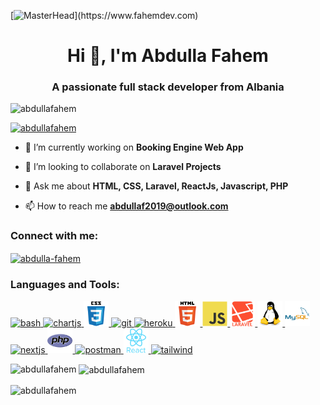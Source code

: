 [![MasterHead]([https://miro.medium.com/max/1136/1*c212PtnJILZsdRK7bcw6rQ.png](https://res.cloudinary.com/practicaldev/image/fetch/s--JHCnUuat--/c_imagga_scale,f_auto,fl_progressive,h_420,q_auto,w_1000/https://dev-to-uploads.s3.amazonaws.com/i/adcvmgs9lja0i6f1u1p3.jpg))](https://www.fahemdev.com)
<h1 align="center">Hi 👋, I'm Abdulla Fahem</h1>
<h3 align="center">A passionate full stack developer from Albania</h3>

<p align="left"> <img src="https://komarev.com/ghpvc/?username=abdullafahem&label=Profile%20views&color=0e75b6&style=flat" alt="abdullafahem" /> </p>

<p align="left"> <a href="https://github.com/ryo-ma/github-profile-trophy"><img src="https://github-profile-trophy.vercel.app/?username=abdullafahem" alt="abdullafahem" /></a> </p>

- 🔭 I’m currently working on **Booking Engine Web App**

- 👯 I’m looking to collaborate on **Laravel Projects**

- 💬 Ask me about **HTML, CSS, Laravel, ReactJs, Javascript, PHP**

- 📫 How to reach me **abdullaf2019@outlook.com**

<h3 align="left">Connect with me:</h3>
<p align="left">
<a href="https://linkedin.com/in/abdulla-fahem" target="blank"><img align="center" src="https://raw.githubusercontent.com/rahuldkjain/github-profile-readme-generator/master/src/images/icons/Social/linked-in-alt.svg" alt="abdulla-fahem" height="30" width="40" /></a>
</p>

<h3 align="left">Languages and Tools:</h3>
<p align="left"> <a href="https://www.gnu.org/software/bash/" target="_blank" rel="noreferrer"> <img src="https://www.vectorlogo.zone/logos/gnu_bash/gnu_bash-icon.svg" alt="bash" width="40" height="40"/> </a> <a href="https://www.chartjs.org" target="_blank" rel="noreferrer"> <img src="https://www.chartjs.org/media/logo-title.svg" alt="chartjs" width="40" height="40"/> </a> <a href="https://www.w3schools.com/css/" target="_blank" rel="noreferrer"> <img src="https://raw.githubusercontent.com/devicons/devicon/master/icons/css3/css3-original-wordmark.svg" alt="css3" width="40" height="40"/> </a> <a href="https://git-scm.com/" target="_blank" rel="noreferrer"> <img src="https://www.vectorlogo.zone/logos/git-scm/git-scm-icon.svg" alt="git" width="40" height="40"/> </a> <a href="https://heroku.com" target="_blank" rel="noreferrer"> <img src="https://www.vectorlogo.zone/logos/heroku/heroku-icon.svg" alt="heroku" width="40" height="40"/> </a> <a href="https://www.w3.org/html/" target="_blank" rel="noreferrer"> <img src="https://raw.githubusercontent.com/devicons/devicon/master/icons/html5/html5-original-wordmark.svg" alt="html5" width="40" height="40"/> </a> <a href="https://developer.mozilla.org/en-US/docs/Web/JavaScript" target="_blank" rel="noreferrer"> <img src="https://raw.githubusercontent.com/devicons/devicon/master/icons/javascript/javascript-original.svg" alt="javascript" width="40" height="40"/> </a> <a href="https://laravel.com/" target="_blank" rel="noreferrer"> <img src="https://raw.githubusercontent.com/devicons/devicon/master/icons/laravel/laravel-plain-wordmark.svg" alt="laravel" width="40" height="40"/> </a> <a href="https://www.linux.org/" target="_blank" rel="noreferrer"> <img src="https://raw.githubusercontent.com/devicons/devicon/master/icons/linux/linux-original.svg" alt="linux" width="40" height="40"/> </a> <a href="https://www.mysql.com/" target="_blank" rel="noreferrer"> <img src="https://raw.githubusercontent.com/devicons/devicon/master/icons/mysql/mysql-original-wordmark.svg" alt="mysql" width="40" height="40"/> </a> <a href="https://nextjs.org/" target="_blank" rel="noreferrer"> <img src="https://cdn.worldvectorlogo.com/logos/nextjs-2.svg" alt="nextjs" width="40" height="40"/> </a> <a href="https://www.php.net" target="_blank" rel="noreferrer"> <img src="https://raw.githubusercontent.com/devicons/devicon/master/icons/php/php-original.svg" alt="php" width="40" height="40"/> </a> <a href="https://postman.com" target="_blank" rel="noreferrer"> <img src="https://www.vectorlogo.zone/logos/getpostman/getpostman-icon.svg" alt="postman" width="40" height="40"/> </a> <a href="https://reactjs.org/" target="_blank" rel="noreferrer"> <img src="https://raw.githubusercontent.com/devicons/devicon/master/icons/react/react-original-wordmark.svg" alt="react" width="40" height="40"/> </a> <a href="https://tailwindcss.com/" target="_blank" rel="noreferrer"> <img src="https://www.vectorlogo.zone/logos/tailwindcss/tailwindcss-icon.svg" alt="tailwind" width="40" height="40"/> </a> </p>


<p><img align="left"
src="https://github-readme-stats.vercel.app/api/top-langs?username=abdullafahem&show_icons=true&locale=en&layout=compact"
alt="abdullafahem" /></p>
<p>&nbsp;<img align="center"
src="https://github-readme-stats.vercel.app/api?username=abdullafahem&show_icons=true&locale=en"
alt="abdullafahem" /></p>
<p><img align="center" src="https://github-readme-streak-stats.herokuapp.com/?user=abdullafahem&"
alt="abdullafahem" />
</p>
